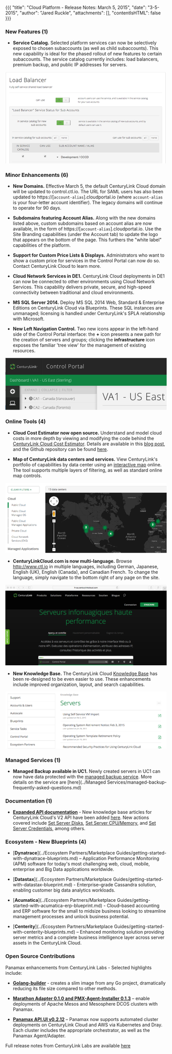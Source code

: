 {{{
  "title": "Cloud Platform - Release Notes: March 5, 2015",
  "date": "3-5-2015",
  "author": "Jared Ruckle",
  "attachments": [],
  "contentIsHTML": false
}}}


### New Features (1)

* **Service Catalog.** Selected platform services can now be selectively exposed to chosen subaccounts (as well as child subaccounts). This new capability is ideal for the phased rollout of new features to certain subaccounts. The service catalog currently includes: load balancers, premium backup, and public IP addresses for servers.

![Service Catalog](../images/service-catalog-01.png)


### Minor Enhancements (6)

* **New Domains.** Effective March 5, the default CenturyLink Cloud domain will be updated to control.ctl.io.  The URL for SAML users has also been updated to https://[`account-alias`].cloudportal.io (where `account-alias` is your four-letter account identifier). The legacy domains will continue to operate for 90 days.

* **Subdomains featuring Account Alias.** Along with the new domains listed above, custom subdomains based on account alias are now available, in the form of https://[`account-alias`].cloudportal.io. Use the Site Branding capabilities (under the Account tab) to update the logo that appears on the bottom of the page. This furthers the "white label" capabilities of the platform.

* **Support for Custom Price Lists & Displays.** Administrators who want to show a custom price for services in the Control Portal can now do so. Contact CenturyLink Cloud to learn more.

* **Cloud Network Services in DE1.** CenturyLink Cloud deployments in DE1 can now be connected to other environments using Cloud Network Services.  This capability delivers private, secure, and high-speed connectivity between traditional and cloud environments.

* **MS SQL Server 2014.** Deploy MS SQL 2014 Web, Standard & Enterprise Editions on CenturyLink Cloud via Blueprints.  These SQL instances are unmanaged; licensing is handled under CenturyLink's SPLA relationship with Microsoft.

* **New Left Navigation Control.** Two new icons appear in the left-hand side of the Control Portal interface: the **+** icon presents a new path for the creation of servers and groups; clicking the **infrastructure** icon exposes the familiar 'tree view' for the management of existing resources.

![Left Navigation](../images/left-nav-01.png)


### Online Tools (4)

* **Cloud Cost Estimator now open source.** Understand and model cloud costs in more depth by viewing and modifying the code behind the [CenturyLink Cloud Cost Estimator](http://www.ctl.io/estimator). Details are available in this [blog post](http://www.ctl.io/blog/post/cloud-services-estimator-now-open-source), and the Github repository can be found [here](http://www.github.com/CenturyLinkCloud/PriceEstimator).

* **Map of CenturyLink data centers and services.** View CenturyLink's portfolio of capabilities by data center using an [interactive map](http://www.ctl.io/data-centers) online.  The tool supports multiple layers of filtering, as well as standard online map controls.

![Online Map of Services & Locations](../images/datacenter-capabilities-map-01.png)

* **CenturyLinkCloud.com is now multi-language.** Browse http://www.ctl.io in multiple languages, including German, Japanese, English (UK), English (Canada), and Canadian French. To change the language, simply navigate to the bottom right of any page on the site.

![Multi-language Site](../images/multilanguage-website-01.png)
* **New Knowledge Base.** The CenturyLink Cloud [Knowledge Base](http://www.ctl.io/knowledge-base) has been re-designed to be even easier to use. These enhancements include improved organization, layout, and search capabilities.

![Online Knowledge Base](../images/knowledge-base-online-01.png)


### Managed Services (1)
* **Managed Backup available in UC1.** Newly created servers in UC1 can now have data protected with the [managed backup service](http://www.ctl.io/managed-services/backup). More details on the service are [here](../Managed Services/managed-backup-frequently-asked-questions.md)


### Documentation (1)
* [**Expanded API documentation**](http://www.ctl.io/api-docs/v2/) - New knowledge base articles for CenturyLink Cloud's V2 API have been added [here](http://www.ctl.io/api-docs/v2/). New actions covered include [Set Server Disks](http://www.ctl.io/api-docs/v2/#servers-set-server-disks), [Set Server CPU/Memory](http://www.ctl.io/api-docs/v2/#servers-set-server-cpumemory), and [Set Server Credentials](http://www.ctl.io/api-docs/v2/#servers-set-server-credentials), among others.


### Ecosystem - New Blueprints (4)

* [**Dynatrace**](../Ecosystem Partners/Marketplace Guides/getting-started-with-dynatrace-blueprints.md) – Application Performance Monitoring (APM) software for today's most challenging web, cloud, mobile, enterprise and Big Data applications worldwide.


* [**Datastax**](../Ecosystem Partners/Marketplace Guides/getting-started-with-datastax-blueprint.md) - Enterprise–grade Cassandra solution, enabling customer big data analytics workloads.


* [**Acumatica**](../Ecosystem Partners/Marketplace Guides/getting-started-with-acumatica-erp-blueprint.md) - Cloud–based accounting and ERP software for the small to midsize business looking to streamline management processes and unlock business potential.

* [**Centerity**](../Ecosystem Partners/Marketplace Guides/getting-started-with-centerity-blueprints.md) – Enhanced monitoring solution providing server metrics and a complete business intelligence layer across  server assets in the CenturyLink Cloud.

### Open Source Contributions
Panamax enhancements from CenturyLink Labs - Selected highlights include:

* [**Golang-builder**](http://www.centurylinklabs.com/small-docker-images-for-go-apps/) - creates a slim image from any Go project, dramatically reducing its file size compared to other methods.

* [**Marathon Adapter 0.1.0  and PMX-Agent-Installer 0.1.3**](http://www.centurylinklabs.com/deploy-to-a-mesosphere-cluster-with-the-panamax-marathon-adapter/) – enable deployments of Apache Mesos and Mesosphere DCOS clusters with Panamax.

* [**Panamax API.UI v0.2.12**](http://www.centurylinklabs.com/automated-deployment-endpoint-creation-with-panamax/) – Panamax now supports automated cluster deployments on CenturyLink Cloud and AWS via Kubernetes and Dray. Each cluster includes the appropriate orchestrator, as well as the Panamax Agent/Adapter.

Full release notes from CenturyLink Labs are available [here](https://github.com/CenturyLinkLabs/panamax-ui/wiki/Release-Notes)
